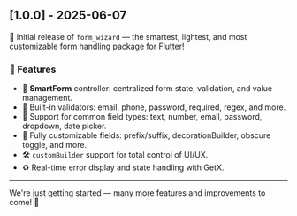 
## [1.0.0] - 2025-06-07

🎉 Initial release of `form_wizard` — the smartest, lightest, and most customizable form handling package for Flutter!

### 🚀 Features

- 🔧 **SmartForm** controller: centralized form state, validation, and value management.
- 🧠 Built-in validators: email, phone, password, required, regex, and more.
- 🧩 Support for common field types: text, number, email, password, dropdown, date picker.
- 🎨 Fully customizable fields: prefix/suffix, decorationBuilder, obscure toggle, and more.
- 🛠️ `customBuilder` support for total control of UI/UX.
- ♻️ Real-time error display and state handling with GetX.

---

We're just getting started — many more features and improvements to come! 🙌
